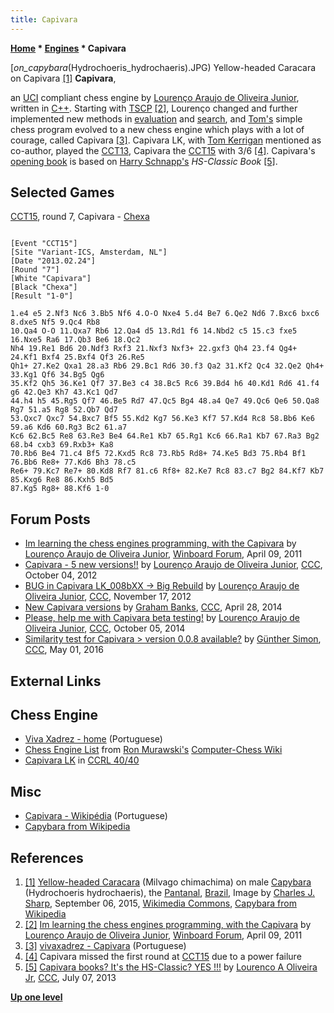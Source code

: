 ```yaml
---
title: Capivara
---
```

**[Home](Home "Home") * [Engines](Engines "Engines") * Capivara**

\[_on_capybara_(Hydrochoeris_hydrochaeris).JPG) Yellow-headed Caracara on Capivara <a id="cite-note-1" href="#cite-ref-1">[1]</a>
**Capivara**,

an [UCI](UCI "UCI") compliant chess engine by [Lourenço Araujo de Oliveira Junior](Louren%C3%A7o_Araujo_de_Oliveira_Junior "Lourenço Araujo de Oliveira Junior"), written in [C++](Cpp "Cpp").
Starting with [TSCP](TSCP "TSCP") <a id="cite-note-2" href="#cite-ref-2">[2]</a>,
Lourenço changed and further implemented new methods in [evaluation](Evaluation "Evaluation") and [search](Search "Search"), and [Tom's](Tom_Kerrigan "Tom Kerrigan") simple chess program evolved to a new chess engine which plays with a lot of courage, called Capivara <a id="cite-note-3" href="#cite-ref-3">[3]</a>.
Capivara LK, with [Tom Kerrigan](Tom_Kerrigan "Tom Kerrigan") mentioned as co-author, played the [CCT13](CCT13 "CCT13"), Capivara the [CCT15](CCT15 "CCT15") with 3/6 <a id="cite-note-4" href="#cite-ref-4">[4]</a>. Capivara's [opening book](Opening_Book "Opening Book") is based on [Harry Schnapp's](Harry_Schnapp "Harry Schnapp") *HS-Classic Book* <a id="cite-note-5" href="#cite-ref-5">[5]</a>.

## Selected Games

[CCT15](CCT15 "CCT15"), round 7, Capivara - [Chexa](Chexa "Chexa")

```

[Event "CCT15"]
[Site "Variant-ICS, Amsterdam, NL"]
[Date "2013.02.24"]
[Round "7"]
[White "Capivara"]
[Black "Chexa"]
[Result "1-0"]

1.e4 e5 2.Nf3 Nc6 3.Bb5 Nf6 4.O-O Nxe4 5.d4 Be7 6.Qe2 Nd6 7.Bxc6 bxc6 8.dxe5 Nf5 9.Qc4 Rb8 
10.Qa4 O-O 11.Qxa7 Rb6 12.Qa4 d5 13.Rd1 f6 14.Nbd2 c5 15.c3 fxe5 16.Nxe5 Ra6 17.Qb3 Be6 18.Qc2 
Nh4 19.Re1 Bd6 20.Ndf3 Rxf3 21.Nxf3 Nxf3+ 22.gxf3 Qh4 23.f4 Qg4+ 24.Kf1 Bxf4 25.Bxf4 Qf3 26.Re5 
Qh1+ 27.Ke2 Qxa1 28.a3 Rb6 29.Bc1 Rd6 30.f3 Qa2 31.Kf2 Qc4 32.Qe2 Qh4+ 33.Kg1 Qf6 34.Bg5 Qg6 
35.Kf2 Qh5 36.Ke1 Qf7 37.Be3 c4 38.Bc5 Rc6 39.Bd4 h6 40.Kd1 Rd6 41.f4 g6 42.Qe3 Kh7 43.Kc1 Qd7 
44.h4 h5 45.Rg5 Qf7 46.Be5 Rd7 47.Qc5 Bg4 48.a4 Qe7 49.Qc6 Qe6 50.Qa8 Rg7 51.a5 Rg8 52.Qb7 Qd7 
53.Qxc7 Qxc7 54.Bxc7 Bf5 55.Kd2 Kg7 56.Ke3 Kf7 57.Kd4 Rc8 58.Bb6 Ke6 59.a6 Kd6 60.Rg3 Bc2 61.a7 
Kc6 62.Bc5 Re8 63.Re3 Be4 64.Re1 Kb7 65.Rg1 Kc6 66.Ra1 Kb7 67.Ra3 Bg2 68.b4 cxb3 69.Rxb3+ Ka8 
70.Rb6 Be4 71.c4 Bf5 72.Kxd5 Rc8 73.Rb5 Rd8+ 74.Ke5 Bd3 75.Rb4 Bf1 76.Bb6 Re8+ 77.Kd6 Bh3 78.c5 
Re6+ 79.Kc7 Re7+ 80.Kd8 Rf7 81.c6 Rf8+ 82.Ke7 Rc8 83.c7 Bg2 84.Kf7 Kb7 85.Kxg6 Re8 86.Kxh5 Bd5 
87.Kg5 Rg8+ 88.Kf6 1-0

```

## Forum Posts

- [Im learning the chess engines programming, with the Capivara](http://www.open-aurec.com/wbforum/viewtopic.php?f=24&t=51676) by [Lourenço Araujo de Oliveira Junior](Louren%C3%A7o_Araujo_de_Oliveira_Junior "Lourenço Araujo de Oliveira Junior"), [Winboard Forum](Computer_Chess_Forums "Computer Chess Forums"), April 09, 2011
- [Capivara - 5 new versions!!](http://www.talkchess.com/forum/viewtopic.php?p=486054) by [Lourenço Araujo de Oliveira Junior](Louren%C3%A7o_Araujo_de_Oliveira_Junior "Lourenço Araujo de Oliveira Junior"), [CCC](CCC "CCC"), October 04, 2012
- [BUG in Capivara LK_008bXX -> Big Rebuild](http://www.talkchess.com/forum/viewtopic.php?t=46039) by [Lourenço Araujo de Oliveira Junior](Louren%C3%A7o_Araujo_de_Oliveira_Junior "Lourenço Araujo de Oliveira Junior"), [CCC](CCC "CCC"), November 17, 2012
- [New Capivara versions](http://www.talkchess.com/forum3/viewtopic.php?f=2&t=52151) by [Graham Banks](Graham_Banks "Graham Banks"), [CCC](CCC "CCC"), April 28, 2014
- [Please, help me with Capivara beta testing!](http://www.talkchess.com/forum/viewtopic.php?t=53954) by [Lourenço Araujo de Oliveira Junior](Louren%C3%A7o_Araujo_de_Oliveira_Junior "Lourenço Araujo de Oliveira Junior"), [CCC](CCC "CCC"), October 05, 2014
- [Similarity test for Capivara > version 0.0.8 available?](http://www.talkchess.com/forum3/viewtopic.php?f=2&t=60012) by [Günther Simon](G%C3%BCnther_Simon "Günther Simon"), [CCC](CCC "CCC"), May 01, 2016

## External Links

## Chess Engine

- [Viva Xadrez - home](http://vivaxadrez.blogspot.com/) (Portuguese)
- [Chess Engine List](http://computer-chess.org/doku.php?id=computer_chess:wiki:lists:chess_engine_list) from [Ron Murawski's](Ron_Murawski "Ron Murawski") [Computer-Chess Wiki](http://computer-chess.org/doku.php?id=home)
- [Capivara LK](http://ccrl.chessdom.com/ccrl/4040/cgi/compare_engines.cgi?family=Capivara&print=Rating+list&print=Results+table&print=LOS+table&print=Ponder+hit+table&print=Eval+difference+table&print=Comopp+gamenum+table&print=Overlap+table&print=Score+with+common+opponents) in [CCRL 40/40](CCRL "CCRL")

## Misc

- [Capivara - Wikipédia](https://pt.wikipedia.org/wiki/Capivara) (Portuguese)
- [Capybara from Wikipedia](https://en.wikipedia.org/wiki/Capybara)

## References

1. <a id="cite-ref-1" href="#cite-note-1">[1]</a> [Yellow-headed Caracara](https://en.wikipedia.org/wiki/Yellow-headed_caracara) (Milvago chimachima) on male [Capybara](https://en.wikipedia.org/wiki/Capybara) (Hydrochoeris hydrochaeris), the [Pantanal](https://en.wikipedia.org/wiki/Pantanal), [Brazil](https://en.wikipedia.org/wiki/Brazil), Image by [Charles J. Sharp](https://www.wikidata.org/wiki/Q54800218), September 06, 2015, [Wikimedia Commons](https://en.wikipedia.org/wiki/Wikimedia_Commons), [Capybara from Wikipedia](https://en.wikipedia.org/wiki/Capybara)
1. <a id="cite-ref-2" href="#cite-note-2">[2]</a> [Im learning the chess engines programming, with the Capivara](http://www.open-aurec.com/wbforum/viewtopic.php?f=24&t=51676) by [Lourenço Araujo de Oliveira Junior](Louren%C3%A7o_Araujo_de_Oliveira_Junior "Lourenço Araujo de Oliveira Junior"), [Winboard Forum](Computer_Chess_Forums "Computer Chess Forums"), April 09, 2011
1. <a id="cite-ref-3" href="#cite-note-3">[3]</a> [vivaxadrez - Capivara](http://vivaxadrez.wikispaces.com/Capivara) (Portuguese)
1. <a id="cite-ref-4" href="#cite-note-4">[4]</a> Capivara missed the first round at [CCT15](CCT15 "CCT15") due to a power failure
1. <a id="cite-ref-5" href="#cite-note-5">[5]</a> [Capivara books? It's the HS-Classic? YES !!!](http://www.talkchess.com/forum/viewtopic.php?t=44846&start=3) by [Lourenco A Oliveira Jr](Louren%C3%A7o_Araujo_de_Oliveira_Junior "Lourenço Araujo de Oliveira Junior"), [CCC](CCC "CCC"), July 07, 2013

**[Up one level](Engines "Engines")**

